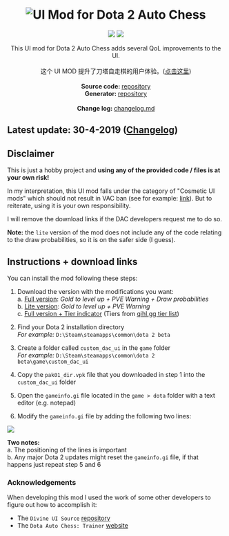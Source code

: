 <h1 align="center">
   <img src="https://github.com/auto-chess-ui-mod/download/raw/master/images/banner_img.PNG" alt="UI Mod for Dota 2 Auto Chess" title="UI Mod for Dota 2 Auto Chess" />
</h1>
<p align="center">  
 <a href="https://opensource.org/licenses/MIT"><img src="https://img.shields.io/badge/license-MIT-blue.svg"></a>
 <a href="https://www.paypal.com/cgi-bin/webscr?cmd=_s-xclick&hosted_button_id=2UKM4JREAPTBG"><img src="https://img.shields.io/badge/buy%20me%20some-candy-yellow.svg"></a>
 
</p>

<p align="center">
  This UI mod for Dota 2 Auto Chess adds several QoL improvements to the UI. <br><br>  
  这个 UI MOD 提升了刀塔自走棋的用户体验。(<a href="https://github.com/auto-chess-ui-mod/download/blob/master/readme_cn.md">点击这里</a>) <br><br>  
  <span><strong>Source code: </strong><a href="https://github.com/auto-chess-ui-mod/source ">repository </a></span><br>  
  <span><strong>Generator: </strong><a href="https://github.com/auto-chess-ui-mod/generator">repository</a></span><br><br>  
  <span><strong>Change log: </strong><a href="https://github.com/auto-chess-ui-mod/source/blob/master/changelog.md">changelog.md</a></span>  
</p>

<h2>Latest update: 30-4-2019 (<a href="https://github.com/auto-chess-ui-mod/source/blob/master/changelog.md">Changelog</a>)</h2>

## Disclaimer

This is just a hobby project and **using any of the provided code / files is at your own risk!**

In my interpretation, this UI mod falls under the category of "Cosmetic UI mods" which should not result in VAC ban (see for example: [link](https://dota2.gamepedia.com/Ban#Exceptions)). But to reiterate, using it is your own responsibility. 

I will remove the download links if the DAC developers request me to do so. 

**Note:** the `lite` version of the mod does not include any of the code relating to the draw probabilities, so it is on the safer side (I guess). 

## Instructions + download links

You can install the mod following these steps:  

1. Download the version with the modifications you want:  
a. [Full version](https://github.com/auto-chess-ui-mod/download/raw/master/vpk/full/pak01_dir.vpk): *Gold to level up + PVE Warning + Draw probabilities*   
b. [Lite version](https://github.com/auto-chess-ui-mod/download/raw/master/vpk/lite/pak01_dir.vpk): *Gold to level up + PVE Warning*   
c. [Full version + Tier indicator](https://github.com/auto-chess-ui-mod/download/raw/master/vpk/full_tier/pak01_dir.vpk) (Tiers from [qihl.gg tier list](https://qihl.gg/tierlist))

2. Find your Dota 2 installation directory  
   *For example:* `D:\Steam\steamapps\common\dota 2 beta`
   
3. Create a folder called `custom_dac_ui` in the `game` folder  
*For example:* `D:\Steam\steamapps\common\dota 2 beta\game\custom_dac_ui`

4. Copy the  `pak01_dir.vpk` file that you downloaded in step 1 into the `custom_dac_ui` folder

5. Open the `gameinfo.gi` file located in the `game > dota` folder with a text editor (e.g. notepad)  

6. Modify the `gameinfo.gi` file by adding the following two lines:

![](https://github.com/auto-chess-ui-mod/download/raw/master/images/modify_gameinfo.PNG)

**Two notes:**  
a. The positioning of the lines is important  
b. Any major Dota 2 updates might reset the `gameinfo.gi` file, if that happens just repeat step 5 and 6

### Acknowledgements

When developing this mod I used the work of some other developers to figure out how to accomplish it:

* The `Divine UI Source` [repository](https://github.com/dota2-divine-ui/divine-ui-source)  
* The `Dota Auto Chess: Trainer` [website](https://dota2chess.com/)
